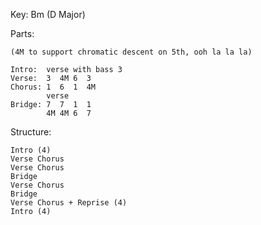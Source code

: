 Key: Bm (D Major)

Parts:

    (4M to support chromatic descent on 5th, ooh la la la)

    Intro:  verse with bass 3
    Verse:  3  4M 6  3 
    Chorus: 1  6  1  4M
            verse
    Bridge: 7  7  1  1
            4M 4M 6  7

Structure:
    
    Intro (4)
    Verse Chorus
    Verse Chorus
    Bridge
    Verse Chorus
    Bridge
    Verse Chorus + Reprise (4)
    Intro (4)
